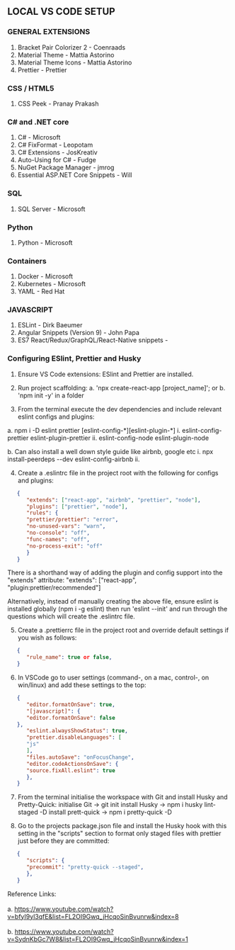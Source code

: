 ## LOCAL VS CODE SETUP

### GENERAL EXTENSIONS

1. Bracket Pair Colorizer 2 - Coenraads
2. Material Theme - Mattia Astorino
3. Material Theme Icons - Mattia Astorino
4. Prettier - Prettier

### CSS / HTML5

1. CSS Peek - Pranay Prakash

### C# and .NET core

1. C# - Microsoft
2. C# FixFormat - Leopotam
3. C# Extensions - JosKreativ
4. Auto-Using for C# - Fudge
5. NuGet Package Manager - jmrog
6. Essential ASP.NET Core Snippets - Will

### SQL

1. SQL Server - Microsoft

### Python

1. Python - Microsoft

### Containers

1. Docker - Microsoft
2. Kubernetes - Microsoft
3. YAML - Red Hat

### JAVASCRIPT

1. ESLint - Dirk Baeumer
2. Angular Snippets (Version 9) - John Papa
3. ES7 React/Redux/GraphQL/React-Native snippets -

### Configuring ESlint, Prettier and Husky

1. Ensure VS Code extensions: ESlint and Prettier are installed.

2. Run project scaffolding:
   a. 'npx create-react-app [project_name]'; or
   b. 'npm init -y' in a folder

3. From the terminal execute the dev dependencies and include relevant eslint configs and plugins:

a. npm i -D eslint prettier [eslint-config-\*][eslint-plugin-*]
i. eslint-config-prettier eslint-plugin-prettier
ii. eslint-config-node eslint-plugin-node

b. Can also install a well down style guide like airbnb, google etc
i. npx install-peerdeps --dev eslint-config-airbnb
ii.

4. Create a .eslintrc file in the project root with the following for configs and plugins:

```JSON
   {
      "extends": ["react-app", "airbnb", "prettier", "node"],
      "plugins": ["prettier", "node"],
      "rules": {
      "prettier/prettier": "error",
      "no-unused-vars": "warn",
      "no-console": "off",
      "func-names": "off",
      "no-process-exit": "off"
      }
   }
```

There is a shorthand way of adding the plugin and config support into the "extends" attribute:
"extends": ["react-app", "plugin:prettier/recommended"]

Alternatively, instead of manually creating the above file, ensure eslint is installed globally (npm i -g eslint) then run 'eslint --init' and run through the questions which will create the .eslintrc file.

5. Create a .prettierrc file in the project root and override default settings if you wish as follows:

```JSON
   {
      "rule_name": true or false,
   }
```

6. In VSCode go to user settings (command-, on a mac, control-, on win/linux) and add these settings to the top:

```JSON
   {
      "editor.formatOnSave": true,
      "[javascript]": {
      "editor.formatOnSave": false
   },
      "eslint.alwaysShowStatus": true,
      "prettier.disableLanguages": [
      "js"
      ],
      "files.autoSave": "onFocusChange",
      "editor.codeActionsOnSave": {
      "source.fixAll.eslint": true
      },
   }
```

7. From the terminal initialise the workspace with Git and install Husky and Pretty-Quick:
   initialise Git -> git init
   install Husky -> npm i husky lint-staged -D
   install prett-quick -> npm i pretty-quick -D

8. Go to the projects package.json file and install the Husky hook with this setting in the "scripts" section to format only staged files with prettier just before they are committed:

```JSON
   {
      "scripts": {
      "precommit": "pretty-quick --staged",
      },
   }
```

Reference Links: <br><br>
a. https://www.youtube.com/watch?v=bfyI9yl3qfE&list=FL2OI9Gwq_jHcqoSinBvunrw&index=8 <br><br>
b. https://www.youtube.com/watch?v=SydnKbGc7W8&list=FL2OI9Gwq_jHcqoSinBvunrw&index=1
